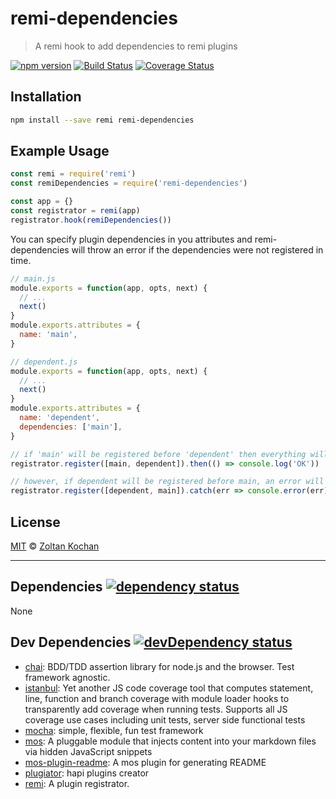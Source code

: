 # remi-dependencies

> A remi hook to add dependencies to remi plugins

<!--@shields('npm', 'travis', 'coveralls')-->
[![npm version](https://img.shields.io/npm/v/remi-dependencies.svg)](https://www.npmjs.com/package/remi-dependencies) [![Build Status](https://img.shields.io/travis/remijs/remi-dependencies/master.svg)](https://travis-ci.org/remijs/remi-dependencies) [![Coverage Status](https://img.shields.io/coveralls/remijs/remi-dependencies/master.svg)](https://coveralls.io/r/remijs/remi-dependencies?branch=master)
<!--/@-->

## Installation

```sh
npm install --save remi remi-dependencies
```

## Example Usage

```js
const remi = require('remi')
const remiDependencies = require('remi-dependencies')

const app = {}
const registrator = remi(app)
registrator.hook(remiDependencies())
```

You can specify plugin dependencies in you attributes and remi-dependencies
will throw an error if the dependencies were not registered in time.

```js
// main.js
module.exports = function(app, opts, next) {
  // ...
  next()
}
module.exports.attributes = {
  name: 'main',
}

// dependent.js
module.exports = function(app, opts, next) {
  // ...
  next()
}
module.exports.attributes = {
  name: 'dependent',
  dependencies: ['main'],
}

// if 'main' will be registered before 'dependent' then everything will be OK
registrator.register([main, dependent]).then(() => console.log('OK'))

// however, if dependent will be registered before main, an error will be thrown
registrator.register([dependent, main]).catch(err => console.error(err))
```

## License

[MIT](./LICENSE) © [Zoltan Kochan](http://kochan.io)

* * *

<!--@dependencies({ shield: true })-->
## <a name="dependencies">Dependencies</a> [![dependency status](https://img.shields.io/david/remijs/remi-dependencies/master.svg)](https://david-dm.org/remijs/remi-dependencies/master)

None
<!--/@-->

<!--@devDependencies({ shield: true })-->
## <a name="dev-dependencies">Dev Dependencies</a> [![devDependency status](https://img.shields.io/david/dev/remijs/remi-dependencies/master.svg)](https://david-dm.org/remijs/remi-dependencies/master#info=devDependencies)

- [chai](https://github.com/chaijs/chai): BDD/TDD assertion library for node.js and the browser. Test framework agnostic.
- [istanbul](https://github.com/gotwarlost/istanbul): Yet another JS code coverage tool that computes statement, line, function and branch coverage with module loader hooks to transparently add coverage when running tests. Supports all JS coverage use cases including unit tests, server side functional tests
- [mocha](https://github.com/mochajs/mocha): simple, flexible, fun test framework
- [mos](https://github.com/mosjs/mos): A pluggable module that injects content into your markdown files via hidden JavaScript snippets
- [mos-plugin-readme](https://github.com/mosjs/mos-plugin-readme): A mos plugin for generating README
- [plugiator](https://github.com/zkochan/plugiator): hapi plugins creator
- [remi](https://github.com/remijs/remi): A plugin registrator.

<!--/@-->
